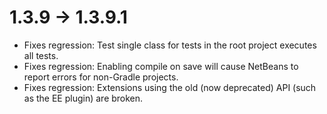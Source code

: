 # 1.3.9 -> 1.3.9.1

- Fixes regression: Test single class for tests in the root project executes all tests.
- Fixes regression: Enabling compile on save will cause NetBeans to report errors for non-Gradle projects.
- Fixes regression: Extensions using the old (now deprecated) API (such as the EE plugin) are broken.


